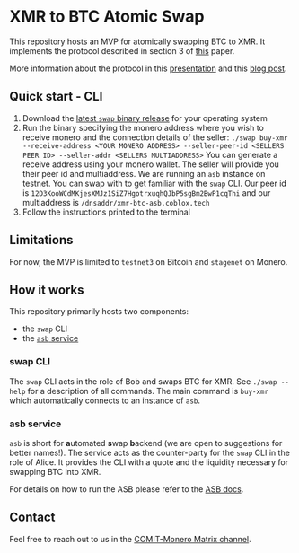 # XMR to BTC Atomic Swap

This repository hosts an MVP for atomically swapping BTC to XMR.
It implements the protocol described in section 3 of [this](https://arxiv.org/abs/2101.12332) paper.

More information about the protocol in this [presentation](https://youtu.be/Jj8rd4WOEy0) and this [blog post](https://comit.network/blog/2020/10/06/monero-bitcoin).

## Quick start - CLI

1. Download the [latest `swap` binary release](https://github.com/comit-network/xmr-btc-swap/releases/latest) for your operating system
2. Run the binary specifying the monero address where you wish to receive monero and the connection details of the seller:
   `./swap buy-xmr --receive-address <YOUR MONERO ADDRESS> --seller-peer-id <SELLERS PEER ID> --seller-addr <SELLERS MULTIADDRESS>`
   You can generate a receive address using your monero wallet.
   The seller will provide you their peer id and multiaddress.
   We are running an `asb` instance on testnet.
   You can swap with to get familiar with the `swap` CLI.
   Our peer id is `12D3KooWCdMKjesXMJz1SiZ7HgotrxuqhQJbP5sgBm2BwP1cqThi` and our multiaddress is `/dnsaddr/xmr-btc-asb.coblox.tech`
3. Follow the instructions printed to the terminal

## Limitations

For now, the MVP is limited to `testnet3` on Bitcoin and `stagenet` on Monero.

## How it works

This repository primarily hosts two components:

- the `swap` CLI
- the [`asb` service](/docs/asb/README.md)

### swap CLI

The `swap` CLI acts in the role of Bob and swaps BTC for XMR.
See `./swap --help` for a description of all commands.
The main command is `buy-xmr` which automatically connects to an instance of `asb`.

### asb service

`asb` is short for **a**utomated **s**wap **b**ackend (we are open to suggestions for better names!).
The service acts as the counter-party for the `swap` CLI in the role of Alice.
It provides the CLI with a quote and the liquidity necessary for swapping BTC into XMR.

For details on how to run the ASB please refer to the [ASB docs](/docs/asb/README.md).

## Contact

Feel free to reach out to us in the [COMIT-Monero Matrix channel](https://matrix.to/#/#comit-monero:matrix.org).
